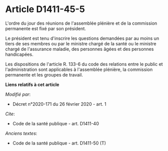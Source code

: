 # Article D1411-45-5

L'ordre du jour des réunions de l'assemblée plénière et de la commission permanente est fixé par son président.

Le président est tenu d'inscrire les questions demandées par au moins un tiers de ses membres ou par le ministre chargé de la
santé ou le ministre chargé de l'assurance maladie, des personnes âgées et des personnes handicapées.

Les  dispositions de l'article R. 133-6 du code des relations entre le public et l'administration sont applicables à
l'assemblée plénière, la commission permanente et les groupes de travail.

**Liens relatifs à cet article**

_Modifié par_:

  - Décret n°2020-171 du 26 février 2020 - art. 1

_Cite_:

  - Code de la santé publique - art. D1411-40

_Anciens textes_:

  - Code de la santé publique - art. D1411-50 (T)
